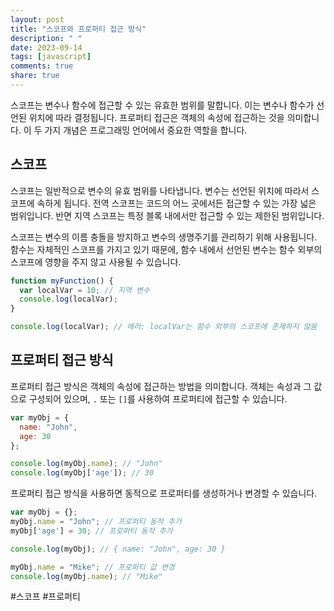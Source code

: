 ```yaml
---
layout: post
title: "스코프와 프로퍼티 접근 방식"
description: " "
date: 2023-09-14
tags: [javascript]
comments: true
share: true
---
```


스코프는 변수나 함수에 접근할 수 있는 유효한 범위를 말합니다. 이는 변수나 함수가 선언된 위치에 따라 결정됩니다. 프로퍼티 접근은 객체의 속성에 접근하는 것을 의미합니다. 이 두 가지 개념은 프로그래밍 언어에서 중요한 역할을 합니다.

## 스코프

스코프는 일반적으로 변수의 유효 범위를 나타냅니다. 변수는 선언된 위치에 따라서 스코프에 속하게 됩니다. 전역 스코프는 코드의 어느 곳에서든 접근할 수 있는 가장 넓은 범위입니다. 반면 지역 스코프는 특정 블록 내에서만 접근할 수 있는 제한된 범위입니다.

스코프는 변수의 이름 충돌을 방지하고 변수의 생명주기를 관리하기 위해 사용됩니다. 함수는 자체적인 스코프를 가지고 있기 때문에, 함수 내에서 선언된 변수는 함수 외부의 스코프에 영향을 주지 않고 사용될 수 있습니다.

```javascript
function myFunction() {
  var localVar = 10; // 지역 변수
  console.log(localVar);
}

console.log(localVar); // 에러: localVar는 함수 외부의 스코프에 존재하지 않음
```

## 프로퍼티 접근 방식

프로퍼티 접근 방식은 객체의 속성에 접근하는 방법을 의미합니다. 객체는 속성과 그 값으로 구성되어 있으며, `.` 또는 `[]`를 사용하여 프로퍼티에 접근할 수 있습니다.

```javascript
var myObj = {
  name: "John",
  age: 30
};

console.log(myObj.name); // "John"
console.log(myObj['age']); // 30
```

프로퍼티 접근 방식을 사용하면 동적으로 프로퍼티를 생성하거나 변경할 수 있습니다.

```javascript
var myObj = {};
myObj.name = "John"; // 프로퍼티 동적 추가
myObj['age'] = 30; // 프로퍼티 동적 추가

console.log(myObj); // { name: "John", age: 30 }

myObj.name = "Mike"; // 프로퍼티 값 변경
console.log(myObj.name); // "Mike"
```

#스코프 #프로퍼티